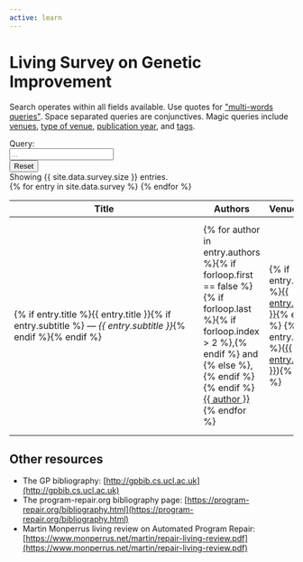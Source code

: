 ```yaml
---
active: learn
---
```


# Living Survey on Genetic Improvement

Search operates within all fields available.
Use quotes for <a href="#" onclick="force('&quot;program repair&quot;')">"multi-words queries"</a>.
Space separated queries are conjunctives.
Magic queries include <a href="#" onclick="force('venue=&quot;IEEE TEVC&quot;')">venues</a>, <a href="#" onclick="force('type=Workshop')">type of venue</a>, <a href="#" onclick="force('year=2020')">publication year</a>, and <a href="#" onclick="force('tag=survey')">tags</a>.


<div class="input-group mb-3">
  <div class="input-group-prepend">
    <span class="input-group-text" id="basic-addon1">Query:</span>
      </div>
  <input type="text" id="search" class="form-control" placeholder="..." onkeyup="search()">
  <div class="input-group-append">
    <input type="reset" class="btn btn-outline-secondary" onclick="force('')">
  </div>
</div>

<div>
  Showing <span id="counter">{{ site.data.survey.size }}</span> entries.
</div>

<table id="survey" class="table table-responsive">
  <thead>
    <tr>
      <th style="min-width: 20em">Title</th>
      <th style="max-width: 10em">Authors</th>
      <th style="max-width: 10em">Venue/Issue</th>
      <th>Year</th>
      <th>Tags</th>
      <th>Links</th>
    </tr>
  </thead>
  <tbody>{% for entry in site.data.survey %}
    <tr data-search="{{ entry.title }} {{ entry.subtitle }} {% for author in entry.authors %}{{ author }} {% endfor %} venue={{ entry.venue }} year={{ entry.year }} {% for tag in entry.tags %}tag={{ tag }} {% endfor %} {% if entry.type %}type={{ entry.type }}{% endif %}">
      <td>{% if entry.title %}{{ entry.title }}{% if entry.subtitle %} &mdash; <i>{{ entry.subtitle }}</i>{% endif %}{% endif %}</td>
      <td>{% for author in entry.authors %}{% if forloop.first == false %}{% if forloop.last %}{% if forloop.index > 2 %},{% endif %} and {% else %}, {% endif %}{% endif %}<u class="text-nowrap" onclick="force('&quot;{{ author }}&quot;')">{{ author }}</u>{% endfor %}</td>
      <td>{% if entry.venue %}<u class="" onclick="force('venue=&quot;{{ entry.venue }}&quot;')">{{ entry.venue }}</u>{% endif %} {% if entry.type %}(<u class="text-nowrap" onclick="force('type=&quot;{{ entry.type }}&quot;')">{{ entry.type }}</u>){% endif %}</td>
      <td>{% if entry.year %}<u class="text-nowrap" onclick="force('year=&quot;{{ entry.year }}&quot;')">{{ entry.year }}</u>{% endif %}</td>
      <td>{% for tag in entry.tags %}<u class="text-nowrap" onclick="force('tag=&quot;{{ tag }}&quot;')">#{{ tag }}</u> {% endfor %}</td>
      <td>{% if entry.doi %}<a class="badge badge-primary" href="{{ entry.doi }}">DOI</a>{% endif %} {% if entry.bib %}<a href="{{ entry.bib }}">[bib]</a>{% endif %} {% for url in entry.pdfs %}<a class="badge badge-success" href="{{ url }}">PDF</a> {% endfor %} {% for url in entry.urls %}<a class="badge badge-warning" href="{{ url }}">URL</a> {% endfor %}</td>
    </tr>{% endfor %}
  </tbody>
</table>


## Other resources

- The GP bibliography: [http://gpbib.cs.ucl.ac.uk](http://gpbib.cs.ucl.ac.uk)
- The program-repair.org bibliography page: [https://program-repair.org/bibliography.html](https://program-repair.org/bibliography.html)
- Martin Monperrus living review on Automated Program Repair: [https://www.monperrus.net/martin/repair-living-review.pdf](https://www.monperrus.net/martin/repair-living-review.pdf)


<script>
function search() {
  var chunks = $("input#search").val().toUpperCase().match(/(?:[^\s"]+|"[^"]*")+/g)
  if (chunks) {
    chunks = chunks.map(c => c.replace(/\"/g, ""));
  }

  var counter = 0
  $("tbody tr").each(function() {
    var s = $(this).data("search");
    var show = true;
    if (chunks) {
      for (c of chunks) {
        if (s.toUpperCase().indexOf(c) == -1) {
          show = false;
        }
      }
      if (show) {
        $(this).show();
        counter += 1;
      } else {
        $(this).hide();
      }
    } else {
      $(this).show();
      counter += 1;
    }
    $("span#counter").text(counter);
  });
}

function force(s) {
  $("input#search").val(s);
  search();
  return false;
}
</script>
